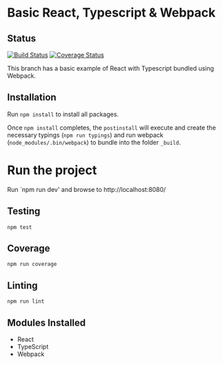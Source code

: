 # Basic React, Typescript & Webpack

## Status

[![Build Status](https://travis-ci.org/melxx001/redux-starter.svg?branch=master)](https://travis-ci.org/melxx001/redux-starter) [![Coverage Status](https://coveralls.io/repos/github/melxx001/redux-starter/badge.svg?branch=master)](https://coveralls.io/github/melxx001/redux-starter?branch=master)

This branch has a basic example of React with Typescript bundled using Webpack.

## Installation

Run `npm install` to install all packages.

Once `npm install` completes, the `postinstall` will execute and create the necessary typings (`npm run typings`) and run webpack (`node_modules/.bin/webpack`) to bundle into the folder `_build`.

# Run the project

Run `npm run dev' and browse to http://localhost:8080/

## Testing

`npm test`

## Coverage

`npm run coverage`

## Linting

`npm run lint`

## Modules Installed

- React
- TypeScript
- Webpack


